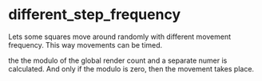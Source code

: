 different_step_frequency
===============

Lets some squares move around randomly with different movement frequency.
This way movements can be timed.

the the modulo of the global render count and a separate numer is calculated.
And only if the modulo is zero, then the movement takes place.